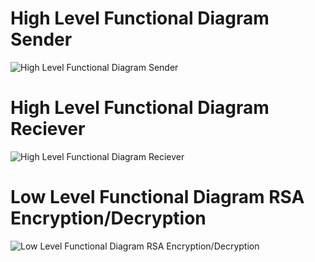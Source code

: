 # High Level Functional Diagram Sender 
![High Level Functional Diagram Sender](https://github.com/average1129/STEPin-Mini-Project-/blob/main/2_Architecture/High%20Level%20Functional%20Diagram%20Sender.jpg)

# High Level Functional Diagram Reciever 
![High Level Functional Diagram Reciever](https://github.com/average1129/STEPin-Mini-Project-/blob/main/2_Architecture/High%20Level%20Functional%20Diagram-%20Reciever.jpg)

# Low Level Functional Diagram RSA Encryption/Decryption
![Low Level Functional Diagram RSA Encryption/Decryption](https://github.com/average1129/STEPin-Mini-Project-/blob/main/2_Architecture/Low%20Level%20functional%20Diagram-%20Encryption-decryption%20RSA.jpg)
